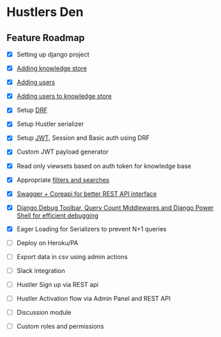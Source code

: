 # Hustlers Den

## Feature Roadmap

- [x] Setting up django project

- [x] [Adding knowledge store](https://github.com/darth-dodo/hustlers-den/pull/2)

- [x] [Adding users](https://github.com/darth-dodo/hustlers-den/pull/5)

- [x] [Adding users to knowledge store](https://github.com/darth-dodo/hustlers-den/pull/6)

- [x] Setup [DRF](http://www.django-rest-framework.org/)

- [x] Setup Hustler serializer

- [x] Setup [JWT](https://github.com/GetBlimp/django-rest-framework-jwt), Session and Basic auth using DRF

- [x] Custom JWT payload generator

- [x] Read only viewsets based on auth token for knowledge base

- [x] Appropriate [filters and searches](https://github.com/carltongibson/django-filter)

- [x] [Swagger + Coreapi for better REST API interface](https://github.com/darth-dodo/hustlers-den/pull/10)

- [x] [Django Debug Toolbar, Query Count Middlewares and Django Power Shell for efficient debugging](https://github.com/darth-dodo/hustlers-den/pull/11)

- [x] Eager Loading for Serializers to prevent N+1 queries

- [ ] Deploy on Heroku/PA

- [ ] Export data in csv using admin actions

- [ ] Slack integration

- [ ] Hustler Sign up via REST api

- [ ] Hustler Activation flow via Admin Panel and REST API

- [ ] Discussion module

- [ ] Custom roles and permissions
